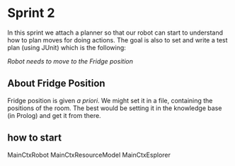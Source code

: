 # Sprint 2

In this sprint we attach a planner so that our robot can start to understand how to plan moves for doing actions.
The goal is also to set and write a test plan (using JUnit) which is the following:

*Robot needs to move to the Fridge position*

## About Fridge Position

Fridge position is given *a priori*. We might set it in a file, containing the positions of the room. The best would be setting it in the knowledge base (in Prolog) and get it from there.

## how to start

MainCtxRobot
MainCtxResourceModel
MainCtxEsplorer